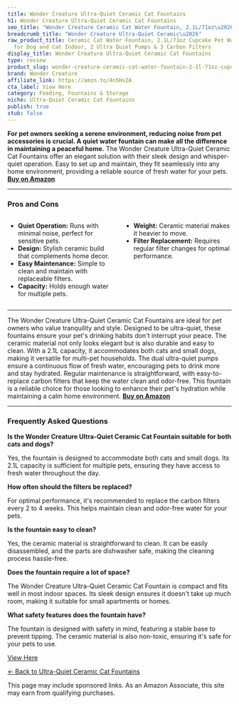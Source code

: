 ```yaml
---
title: Wonder Creature Ultra-Quiet Ceramic Cat Fountains
h1: Wonder Creature Ultra-Quiet Ceramic Cat Fountains
seo_title: "Wonder Creature Ceramic Cat Water Fountain, 2.1L/71oz\u2026"
breadcrumb_title: "Wonder Creature Ultra-Quiet Ceramic\u2026"
raw_product_title: Ceramic Cat Water Fountain, 2.1L/71oz Cupcake Pet Water Fountain
  for Dog and Cat Indoor, 2 Ultra Quiet Pumps & 3 Carbon Filters
display_title: Wonder Creature Ultra-Quiet Ceramic Cat Fountains
type: review
product_slug: wonder-creature-ceramic-cat-water-fountain-2-1l-71oz-cupcake-pet-water-8ee37257
brand: Wonder Creature
affiliate_link: https://amzn.to/4n5Hx2A
cta_label: View Here
category: Feeding, Fountains & Storage
niche: Ultra-Quiet Ceramic Cat Fountains
publish: true
stub: false
---
```


<div id="intro" class="full-width">
  <p><strong>For pet owners seeking a serene environment, reducing noise from pet accessories is crucial. A quiet water fountain can make all the difference in maintaining a peaceful home.</strong> The Wonder Creature Ultra-Quiet Ceramic Cat Fountains offer an elegant solution with their sleek design and whisper-quiet operation. Easy to set up and maintain, they fit seamlessly into any home environment, providing a reliable source of fresh water for your pets. <a href="https://amzn.to/4n5Hx2A" rel="nofollow sponsored noopener" target="_blank"><strong>Buy on Amazon</strong></a></p>
</div>

<hr />
<h3 id="pros-cons">Pros and Cons</h3>
<div class="pc-grid" style="display:grid;grid-template-columns:1fr 1fr;gap:16px;">
  <ul>
    <li><strong>Quiet Operation:</strong> Runs with minimal noise, perfect for sensitive pets.</li>
    <li><strong>Design:</strong> Stylish ceramic build that complements home decor.</li>
    <li><strong>Easy Maintenance:</strong> Simple to clean and maintain with replaceable filters.</li>
    <li><strong>Capacity:</strong> Holds enough water for multiple pets.</li>
  </ul>
  <ul>
    <li><strong>Weight:</strong> Ceramic material makes it heavier to move.</li>
    <li><strong>Filter Replacement:</strong> Requires regular filter changes for optimal performance.</li>
  </ul>
</div>
<hr />

<div class="full-width">
  <p>The Wonder Creature Ultra-Quiet Ceramic Cat Fountains are ideal for pet owners who value tranquility and style. Designed to be ultra-quiet, these fountains ensure your pet's drinking habits don't interrupt your peace. The ceramic material not only looks elegant but is also durable and easy to clean. With a 2.1L capacity, it accommodates both cats and small dogs, making it versatile for multi-pet households. The dual ultra-quiet pumps ensure a continuous flow of fresh water, encouraging pets to drink more and stay hydrated. Regular maintenance is straightforward, with easy-to-replace carbon filters that keep the water clean and odor-free. This fountain is a reliable choice for those looking to enhance their pet's hydration while maintaining a calm home environment. <a href="https://amzn.to/4n5Hx2A" rel="nofollow sponsored noopener" target="_blank"><strong>Buy on Amazon</strong></a></p>
</div>

<hr />
<h3 id="faqs">Frequently Asked Questions</h3>

<p><strong>Is the Wonder Creature Ultra-Quiet Ceramic Cat Fountain suitable for both cats and dogs?</strong></p>
<p>Yes, the fountain is designed to accommodate both cats and small dogs. Its 2.1L capacity is sufficient for multiple pets, ensuring they have access to fresh water throughout the day.</p>

<p><strong>How often should the filters be replaced?</strong></p>
<p>For optimal performance, it's recommended to replace the carbon filters every 2 to 4 weeks. This helps maintain clean and odor-free water for your pets.</p>

<p><strong>Is the fountain easy to clean?</strong></p>
<p>Yes, the ceramic material is straightforward to clean. It can be easily disassembled, and the parts are dishwasher safe, making the cleaning process hassle-free.</p>

<p><strong>Does the fountain require a lot of space?</strong></p>
<p>The Wonder Creature Ultra-Quiet Ceramic Cat Fountain is compact and fits well in most indoor spaces. Its sleek design ensures it doesn't take up much room, making it suitable for small apartments or homes.</p>

<p><strong>What safety features does the fountain have?</strong></p>
<p>The fountain is designed with safety in mind, featuring a stable base to prevent tipping. The ceramic material is also non-toxic, ensuring it's safe for your pets to use.</p>
<p><a class="btn" href="https://amzn.to/4n5Hx2A" target="_blank" rel="nofollow sponsored noopener">View Here</a></p>
<p><a href="/roundups/feeding-fountains-storage/ultra-quiet-ceramic-cat-fountains/">← Back to Ultra-Quiet Ceramic Cat Fountains</a></p>
<aside class="disclosure">This page may include sponsored links. As an Amazon Associate, this site may earn from qualifying purchases.</aside>
